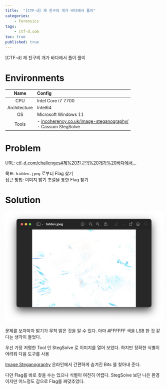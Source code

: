 ```yaml
---
title:  "[CTF-d] 제 친구의 개가 바다에서 풀이"
categories:
    - Forensics
tags:
    - ctf-d.com
toc: true
published: true
---
```

[CTF-d] 제 친구의 개가 바다에서 풀이 풀이

# Environments

|Name|Config|
|:---:|:---|
|CPU|Intel Core i7 7700|
|Architecture|Intel64|
|OS|Microsoft Windows 11|
|Tools|- [incoherency.co.uk/image-steganography/](https://incoherency.co.uk/image-steganography/#unhide)<br>- Cassum StegSolve|

# Problem
URL: [ctf-d.com/challenges#제%20친구의%20개가%20바다에서…](http://ctf-d.com/challenges#제%20친구의%20개가%20바다에서…)

목표: `hidden.jpeg` 로부터 Flag 찾기   
접근 방법: 이미지 밝기 조절을 통한 Flag 찾기

# Solution
![](/assets/CTFD/Friend-dogs-0.png)

문제를 보자마자 밝기가 무척 밝은 것을 알 수 있다. 아마 #FFFFFF 색을 LSB 한 것 같다는 생각이 들었다.

우선 가장 저명한 Tool 인 StegSolve 로 이미지를 열어 보았다. 하지만 정확한 식별이 어려워 다음 도구를 사용

[Image Steganography](https://incoherency.co.uk/image-steganography/#unhide) 온라인에서 간편하게 숨겨진 Bits 를 찾아내 준다.

다만 Flag를 바로 찾을 수는 있으나 식별이 여전히 어렵다. StegSolve 보단 나은 환경이지만 어느정도 감으로 Flag를 짜맞추었다.